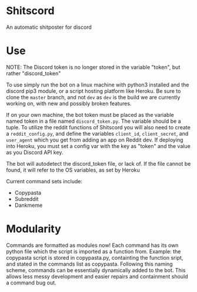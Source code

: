 # Shitscord
An automatic shitposter for discord

# Use

NOTE: The Discord token is no longer stored in the variable "token", but rather "discord_token"

To use simply run the bot on a linux machine with python3 installed and the discord pip3 module, or a script hosting platform like Heroku.
Be sure to clone the `master` branch, and not `dev` as `dev` is the build we are currently working on, with new and possibly broken features.

If on your own machine, the bot token must be placed as the variable named token in a file named `discord_token.py`.
The variable should be a tuple. To utilize the reddit functions of Shitscord you will also need to create a `reddit_config.py`, and define the variables 
`client_id`, `client_secret`, and `user_agent` which you get from adding an app on Reddit dev.
If deploying into Heroku, you must set a config var with the key as "token" and the value as you Discord API key.

The bot will autodetect the discord_token file, or lack of. If the file cannot be found, it will refer to the OS variables, as set by Heroku

Current command sets include:
 - Copypasta
 - Subreddit
 - Dankmeme
# Modularity
Commands are formatted as modules now! Each command has its own python file which the script is imported as a function from.
Example: the copypasta script is stored in copypasta.py, containting the function sript, and stated in the commands list as copypasta.
Following this naming scheme, commands can be essentially dynamically added to the bot. This allows less messy development and easier repairs and containment should a command bug out.
